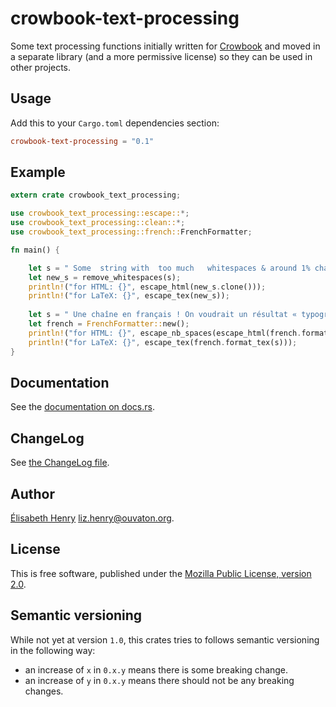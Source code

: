# crowbook-text-processing

Some text processing functions initially written
for [Crowbook](https://github.com/lise-henry/crowbook) and moved in a
separate library (and a more permissive license) so they can be used in other projects.

## Usage ##

Add this to your `Cargo.toml` dependencies section:

```toml
crowbook-text-processing = "0.1"
```

## Example ##

```rust
extern crate crowbook_text_processing;

use crowbook_text_processing::escape::*;
use crowbook_text_processing::clean::*;
use crowbook_text_processing::french::FrenchFormatter;

fn main() {

    let s = " Some  string with  too much   whitespaces & around 1% characters that might cause trouble to HTML or LaTeX.";
    let new_s = remove_whitespaces(s);
    println!("for HTML: {}", escape_html(new_s.clone()));
    println!("for LaTeX: {}", escape_tex(new_s));
    
    let s = " Une chaîne en français ! On voudrait un résultat « typographiquement correct ».";
    let french = FrenchFormatter::new();
    println!("for HTML: {}", escape_nb_spaces(escape_html(french.format(s))));
    println!("for LaTeX: {}", escape_tex(french.format_tex(s)));
}
```

## Documentation ##

See the
[documentation on docs.rs](https://docs.rs/crowbook-text-processing).

## ChangeLog ##

See [the ChangeLog file](ChangeLog.md).


## Author ##

[Élisabeth Henry](http://lise-henry.github.io/) <liz.henry@ouvaton.org>. 

## License ##

This is free software, published under the [Mozilla Public License,
version 2.0](https://www.mozilla.org/en-US/MPL/2.0/).

## Semantic versioning ##

While not yet at version `1.0`, this crates tries to follows semantic versioning in the following way:

* an increase of `x` in `0.x.y` means there is some breaking change. 
* an increase of `y` in `0.x.y` means there should not be any breaking changes.
